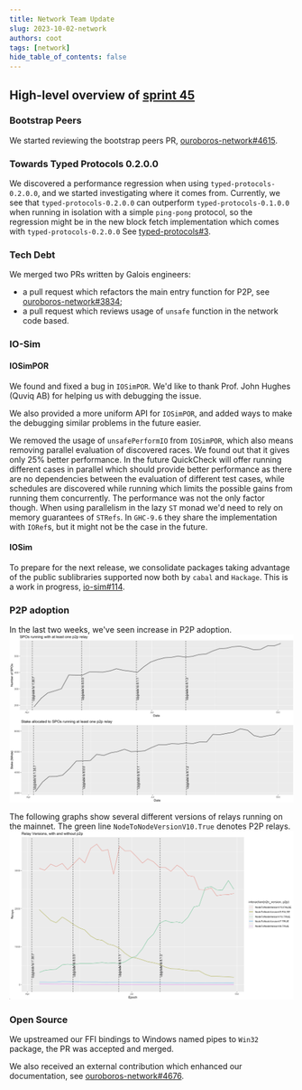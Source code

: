 ```yaml
---
title: Network Team Update
slug: 2023-10-02-network
authors: coot
tags: [network]
hide_table_of_contents: false
---
```


## High-level overview of [sprint 45][sprint-45]

[sprint-45]: https://github.com/orgs/input-output-hk/projects/19/views/16?filterQuery=sprint%3A%22sprint+45%22

### Bootstrap Peers

We started reviewing the bootstrap peers PR, [ouroboros-network#4615].

### Towards Typed Protocols 0.2.0.0

We discovered a performance regression when using `typed-protocols-0.2.0.0`, and we
started investigating where it comes from.  Currently, we see that
`typed-protocols-0.2.0.0` can outperform `typed-protocols-0.1.0.0` when running
in isolation with a simple `ping-pong` protocol, so the regression might be in
the new block fetch implementation which comes with `typed-protocols-0.2.0.0`
See [typed-protocols#3].

### Tech Debt

We merged two PRs written by Galois engineers:

* a pull request which refactors the main entry function for P2P, see [ouroboros-network#3834]; 
* a pull request which reviews usage of `unsafe` function in the network code based.

### IO-Sim

#### IOSimPOR
We found and fixed a bug in `IOSimPOR`.  We'd like to thank Prof. John Hughes
(Quviq AB) for helping us with debugging the issue.

We also provided a more uniform API for `IOSimPOR`, and added ways to make the
debugging similar problems in the future easier.

We removed the usage of `unsafePerformIO` from `IOSimPOR`, which also means
removing parallel evaluation of discovered races.  We found out that it gives
only 25% better performance.  In the future QuickCheck will offer running
different cases in parallel which should provide better performance as there
are no dependencies between the evaluation of different test cases, while schedules
are discovered while running which limits the possible gains from running them
concurrently.  The performance was not the only factor though.  When using
parallelism in the lazy `ST` monad we'd need to rely on memory guarantees of
`STRefs`.  In `GHC-9.6` they share the implementation with `IORef`s, but it
might not be the case in the future.

#### IOSim

To prepare for the next release, we consolidate packages taking advantage of
the public sublibraries supported now both by `cabal` and `Hackage`.   This is
a work in progress, [io-sim#114].

### P2P adoption

In the last two weeks, we've seen increase in P2P adoption.
![P2P relays](/images/network/2023-10-04-p2p-relays.png)


The following graphs show several different versions of relays running on the mainnet.  The
green line `NodeToNodeVersionV10.True` denotes P2P relays.
![node versions](/images/network/2023-10-04-relay-versions.png)

### Open Source

We upstreamed our FFI bindings to Windows named pipes to `Win32` package, the
PR was accepted and merged.

We also received an external contribution which enhanced our documentation, see
[ouroboros-network#4676].

[ouroboros-network#4615]: https://github.com/input-output-hk/ouroboros-network/issues/4615
[ouroboros-network#3834]: https://github.com/input-output-hk/ouroboros-network/issues/3834
[ouroboros-network#3835]: https://github.com/input-output-hk/ouroboros-network/issues/3835
[ouroboros-network#4676]: https://github.com/input-output-hk/ouroboros-network/pull/4676
[io-sim#113]: https://github.com/input-output-hk/io-sim/issues/113
[io-sim#114]: https://github.com/input-output-hk/io-sim/issues/114
[typed-protocols#3]: https://github.com/input-output-hk/typed-protocols/pull/3
